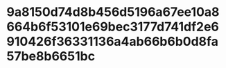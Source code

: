 # 9a8150d74d8b456d5196a67ee10a8664b6f53101e69bec3177d741df2e6910426f36331136a4ab66b6b0d8fa57be8b6651bc